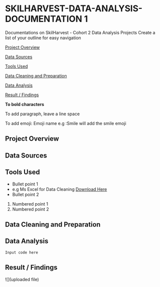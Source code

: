 # SKILHARVEST-DATA-ANALYSIS-DOCUMENTATION 1
Documentations on SkilHarvest - Cohort 2 Data Analysis Projects
Create a list of your outline for easy navigation

[Project Overview](#project-overview)

[Data Sources](#data-sources)

[Tools Used](#tools-used)

[Data Cleaning and Preparation](#data-cleaning-and-preparation)

[Data Analysis](#data-analysis)

[Result / Findings](#result-findings)

**To bold characters**

To add paragraph, leave a line space

To add emoji: Emoji name e.g 
:Smile 
will add the smile emoji

## Project Overview
## Data Sources
## Tools Used
- Bullet point 1
- e.g Ms Excel for Data Cleaning [Download Here](https:/www.microsoft.com) 
- Bullet point 2
1. Numbered point 1
2. Numbered point 2
## Data Cleaning and Preparation
## Data Analysis
```
Input code here

```
## Result / Findings
![](uploaded file)


